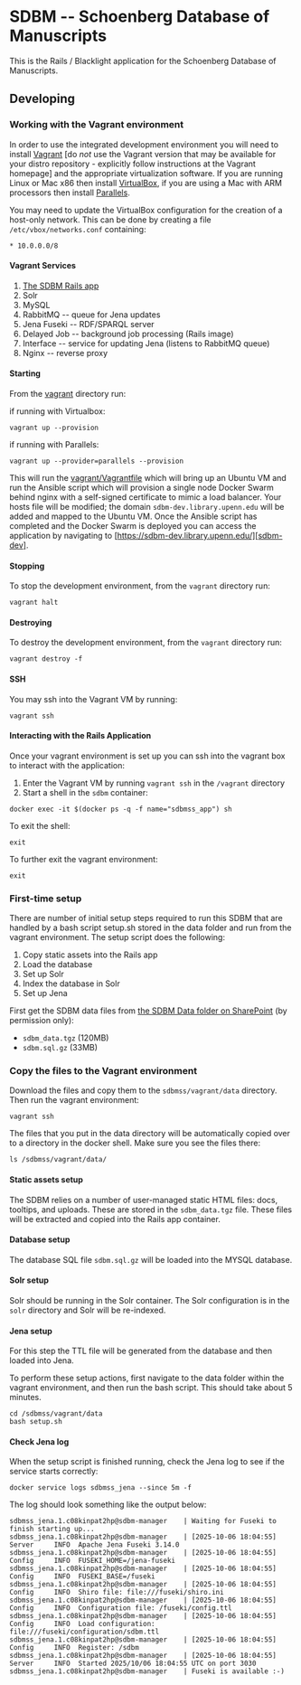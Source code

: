 # SDBM -- Schoenberg Database of Manuscripts

This is the Rails / Blacklight application for the Schoenberg Database of Manuscripts.

## Developing

### Working with the Vagrant environment

In order to use the integrated development environment you will need to install [Vagrant](https://www.vagrantup.com/docs/installation) [do *not* use the Vagrant version that may be available for your distro repository - explicitly follow instructions at the Vagrant homepage] and the appropriate virtualization software. If you are running Linux or Mac x86 then install [VirtualBox](https://www.virtualbox.org/wiki/Linux_Downloads), if you are using a Mac with ARM processors then install [Parallels](https://www.parallels.com/).

You may need to update the VirtualBox configuration for the creation of a host-only network. This can be done by creating a file `/etc/vbox/networks.conf` containing:

```
* 10.0.0.0/8
```

#### Vagrant Services

1. [The SDBM Rails app](https://sdbmss-staging.library.upenn.edu/)
2. Solr
3. MySQL
4. RabbitMQ -- queue for Jena updates
5. Jena Fuseki -- RDF/SPARQL server
6. Delayed Job -- background job processing (Rails image)
7. Interface -- service for updating Jena (listens to RabbitMQ queue)
8. Nginx -- reverse proxy

#### Starting

From the [vagrant](vagrant) directory run:

if running with Virtualbox:
```
vagrant up --provision
```

if running with Parallels:
```
vagrant up --provider=parallels --provision
```

This will run the [vagrant/Vagrantfile](vagrant/Vagrantfile) which will bring
up an Ubuntu VM and run the Ansible script which will provision a single node
Docker Swarm behind nginx with a self-signed certificate to mimic a load
balancer. Your hosts file will be modified; the domain
`sdbm-dev.library.upenn.edu` will be added and mapped to the Ubuntu VM. Once the
Ansible script has completed and the Docker Swarm is deployed you can access the
application by navigating to [https://sdbm-dev.library.upenn.edu/][sdbm-dev].

[sdbm-dev]: https://sdbm-dev.library.upenn.edu/ "SDBM Vagrant Instance"

#### Stopping

To stop the development environment, from the `vagrant` directory run:

```
vagrant halt
```

#### Destroying

To destroy the development environment, from the `vagrant` directory run:

```
vagrant destroy -f
```

#### SSH

You may ssh into the Vagrant VM by running:

```
vagrant ssh
```

#### Interacting with the Rails Application

Once your vagrant environment is set up you can ssh into the vagrant box to interact with the application:

1. Enter the Vagrant VM by running `vagrant ssh` in the `/vagrant` directory
2. Start a shell in the `sdbm` container:
```
docker exec -it $(docker ps -q -f name="sdbmss_app") sh

```
To exit the shell:
```
exit
```
To further exit the vagrant environment:

```
exit
```

### First-time setup

There are number of initial setup steps required to run this SDBM that are handled by a bash
script setup.sh stored in the data folder and run from the vagrant environment. The setup script 
does the following:

1. Copy static assets into the Rails app
2. Load the database
3. Set up Solr
4. Index the database in Solr
5. Set up Jena

First get the SDBM data files from [the SDBM Data folder on SharePoint](https://penno365.sharepoint.com/:f:/r/teams/LIBSDBMDev2025/Shared%20Documents/SDBMData?csf=1&web=1&e=y2Vxme) (by permission only):

- `sdbm_data.tgz` (120MB)
- `sdbm.sql.gz` (33MB)

### Copy the files to the Vagrant environment

Download the files and copy them to the `sdbmss/vagrant/data` directory. Then run the vagrant environment:

```
vagrant ssh
```

The files that you put in the data directory will be automatically copied over to a directory in the
docker shell. Make sure you see the files there:

```
ls /sdbmss/vagrant/data/
```

#### Static assets setup

The SDBM relies on a number of user-managed static HTML files: docs, tooltips, and uploads. 
These are stored in the `sdbm_data.tgz` file. These files will be extracted and copied into 
the Rails app container. 

#### Database setup

The database SQL file `sdbm.sql.gz` will be loaded into the MYSQL database. 

#### Solr setup

Solr should be running in the Solr container. The Solr configuration is in the `solr` directory
and Solr will be re-indexed.

#### Jena setup

For this step the TTL file will be generated from the database and then loaded into Jena.

To perform these setup actions, first navigate to the data folder within the vagrant environment,
and then run the bash script. This should take about 5 minutes.

```shell
cd /sdbmss/vagrant/data
bash setup.sh
```

#### Check Jena log

When the setup script is finished running, check the Jena log to see if the service starts correctly:
```
docker service logs sdbmss_jena --since 5m -f
```

The log should look something like the output below:
```
sdbmss_jena.1.c08kinpat2hp@sdbm-manager    | Waiting for Fuseki to finish starting up...
sdbmss_jena.1.c08kinpat2hp@sdbm-manager    | [2025-10-06 18:04:55] Server     INFO  Apache Jena Fuseki 3.14.0
sdbmss_jena.1.c08kinpat2hp@sdbm-manager    | [2025-10-06 18:04:55] Config     INFO  FUSEKI_HOME=/jena-fuseki
sdbmss_jena.1.c08kinpat2hp@sdbm-manager    | [2025-10-06 18:04:55] Config     INFO  FUSEKI_BASE=/fuseki
sdbmss_jena.1.c08kinpat2hp@sdbm-manager    | [2025-10-06 18:04:55] Config     INFO  Shiro file: file:///fuseki/shiro.ini
sdbmss_jena.1.c08kinpat2hp@sdbm-manager    | [2025-10-06 18:04:55] Config     INFO  Configuration file: /fuseki/config.ttl
sdbmss_jena.1.c08kinpat2hp@sdbm-manager    | [2025-10-06 18:04:55] Config     INFO  Load configuration: file:///fuseki/configuration/sdbm.ttl
sdbmss_jena.1.c08kinpat2hp@sdbm-manager    | [2025-10-06 18:04:55] Config     INFO  Register: /sdbm
sdbmss_jena.1.c08kinpat2hp@sdbm-manager    | [2025-10-06 18:04:55] Server     INFO  Started 2025/10/06 18:04:55 UTC on port 3030
sdbmss_jena.1.c08kinpat2hp@sdbm-manager    | Fuseki is available :-)
```






